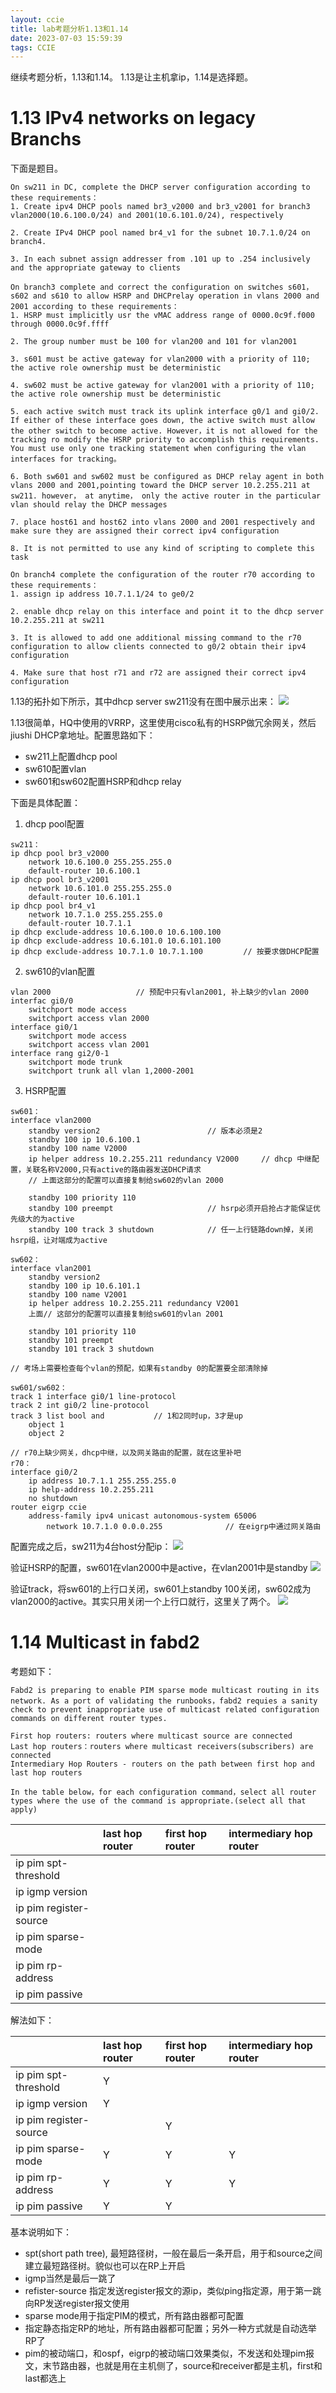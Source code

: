 ```yaml
---
layout: ccie
title: lab考题分析1.13和1.14
date: 2023-07-03 15:59:39
tags: CCIE
---
```


继续考题分析，1.13和1.14。 1.13是让主机拿ip，1.14是选择题。
<!--more-->

# 1.13 IPv4 networks on legacy Branchs
下面是题目。
```
On sw211 in DC, complete the DHCP server configuration according to these requirements：
1. Create ipv4 DHCP pools named br3_v2000 and br3_v2001 for branch3 vlan2000(10.6.100.0/24) and 2001(10.6.101.0/24), respectively

2. Create IPv4 DHCP pool named br4_v1 for the subnet 10.7.1.0/24 on branch4.

3. In each subnet assign addresser from .101 up to .254 inclusively and the appropriate gateway to clients

On branch3 complete and correct the configuration on switches s601，s602 and s610 to allow HSRP and DHCPrelay operation in vlans 2000 and 2001 according to these requirements：
1. HSRP must implicitly usr the vMAC address range of 0000.0c9f.f000 through 0000.0c9f.ffff

2. The group number must be 100 for vlan200 and 101 for vlan2001

3. s601 must be active gateway for vlan2000 with a priority of 110; the active role ownership must be deterministic

4. sw602 must be active gateway for vlan2001 with a priority of 110; the active role ownership must be deterministic

5. each active switch must track its uplink interface g0/1 and gi0/2. If either of these interface goes down, the active switch must allow the other switch to become active. However，it is not allowed for the tracking ro modify the HSRP priority to accomplish this requirements. You must use only one tracking statement when configuring the vlan interfaces for tracking。

6. Both sw601 and sw602 must be configured as DHCP relay agent in both vlans 2000 and 2001,pointing toward the DHCP server 10.2.255.211 at sw211. however， at anytime， only the active router in the particular vlan should relay the DHCP messages

7. place host61 and host62 into vlans 2000 and 2001 respectively and make sure they are assigned their correct ipv4 configuration

8. It is not permitted to use any kind of scripting to complete this task

On branch4 complete the configuration of the router r70 according to these requirements：
1. assign ip address 10.7.1.1/24 to ge0/2

2. enable dhcp relay on this interface and point it to the dhcp server 10.2.255.211 at sw211

3. It is allowed to add one additional missing command to the r70 configuration to allow clients connected to g0/2 obtain their ipv4 configuration

4. Make sure that host r71 and r72 are assigned their correct ipv4 configuration
```

1.13的拓扑如下所示，其中dhcp server sw211没有在图中展示出来：
![](https://rancho333.github.io/pictures/lab_1.13.png)

1.13很简单，HQ中使用的VRRP，这里使用cisco私有的HSRP做冗余网关，然后jiushi DHCP拿地址。配置思路如下：
- sw211上配置dhcp pool
- sw610配置vlan
- sw601和sw602配置HSRP和dhcp relay

下面是具体配置：

1. dhcp pool配置
```
sw211：
ip dhcp pool br3_v2000
    network 10.6.100.0 255.255.255.0
    default-router 10.6.100.1
ip dhcp pool br3_v2001
    network 10.6.101.0 255.255.255.0
    default-router 10.6.101.1
ip dhcp pool br4_v1
    network 10.7.1.0 255.255.255.0
    default-router 10.7.1.1
ip dhcp exclude-address 10.6.100.0 10.6.100.100
ip dhcp exclude-address 10.6.101.0 10.6.101.100
ip dhcp exclude-address 10.7.1.0 10.7.1.100         // 按要求做DHCP配置
```

2. sw610的vlan配置
```
vlan 2000                   // 预配中只有vlan2001, 补上缺少的vlan 2000
interfac gi0/0
    switchport mode access
    switchport access vlan 2000
interface gi0/1
    switchport mode access
    switchport access vlan 2001
interface rang gi2/0-1
    switchport mode trunk 
    switchport trunk all vlan 1,2000-2001
```

3. HSRP配置
```
sw601：
interface vlan2000
    standby version2                        // 版本必须是2
    standby 100 ip 10.6.100.1
    standby 100 name V2000
    ip helper address 10.2.255.211 redundancy V2000     // dhcp 中继配置，关联名称V2000,只有active的路由器发送DHCP请求
    // 上面这部分的配置可以直接复制给sw602的vlan 2000

    standby 100 priority 110
    standby 100 preempt                     // hsrp必须开启抢占才能保证优先级大的为active
    standby 100 track 3 shutdown            // 任一上行链路down掉，关闭hsrp组，让对端成为active

sw602：
interface vlan2001
    standby version2
    standby 100 ip 10.6.101.1
    standby 100 name V2001
    ip helper address 10.2.255.211 redundancy V2001     
    上面// 这部分的配置可以直接复制给sw601的vlan 2001

    standby 101 priority 110
    standby 101 preempt
    standby 101 track 3 shutdown        

// 考场上需要检查每个vlan的预配，如果有standby 0的配置要全部清除掉

sw601/sw602：
track 1 interface gi0/1 line-protocol
track 2 int gi0/2 line-protocol
track 3 list bool and           // 1和2同时up，3才是up
    object 1
    object 2

// r70上缺少网关，dhcp中继，以及网关路由的配置，就在这里补吧
r70：
interface gi0/2
    ip address 10.7.1.1 255.255.255.0 
    ip help-address 10.2.255.211
    no shutdown 
router eigrp ccie
    address-family ipv4 unicast autonomous-system 65006
        network 10.7.1.0 0.0.0.255              // 在eigrp中通过网关路由
```

配置完成之后，sw211为4台host分配ip：
![](https://rancho333.github.io/pictures/lab_1.13_dhcp.png)

验证HSRP的配置，sw601在vlan2000中是active，在vlan2001中是standby
![](https://rancho333.github.io/pictures/lab_1.13_stanby.png)

验证track，将sw601的上行口关闭，sw601上standby 100关闭，sw602成为vlan2000的active。其实只用关闭一个上行口就行，这里关了两个。
![](https://rancho333.github.io/pictures/lab_1.13_track.png)

# 1.14 Multicast in fabd2
考题如下：
```
Fabd2 is preparing to enable PIM sparse mode multicast routing in its network. As a port of validating the runbooks，fabd2 requies a sanity check to prevent inappropriate use of multicast related configuration commands on different router types.

First hop routers: routers where multicast source are connected
Last hop routers：routers where multicast receivers(subscribers) are connected
Intermediary Hop Routers - routers on the path between first hop and last hop routers

In the table below，for each configuration command，select all router types where the use of the command is appropriate.(select all that apply)
```

| | last hop router | first hop router | intermediary hop router |
| :-- | :-- | :-- | :-- |
| ip pim spt-threshold | | | |
| ip igmp version | | | |
| ip pim register-source | | | |
| ip pim sparse-mode | | | |
| ip pim rp-address | | | |
| ip pim passive | | | |

解法如下：

| | last hop router | first hop router | intermediary hop router |
| :-- | :-- | :-- | :-- |
| ip pim spt-threshold | Y | | |
| ip igmp version | Y | | |
| ip pim register-source | | Y | |
| ip pim sparse-mode | Y | Y | Y |
| ip pim rp-address | Y | Y | Y |
| ip pim passive | Y | Y | |

基本说明如下：
- spt(short path tree), 最短路径树，一般在最后一条开启，用于和source之间建立最短路径树。貌似也可以在RP上开启
- igmp当然是最后一跳了
- refister-source   指定发送register报文的源ip，类似ping指定源，用于第一跳向RP发送register报文使用
- sparse mode用于指定PIM的模式，所有路由器都可配置
- 指定静态指定RP的地址，所有路由器都可配置；另外一种方式就是自动选举RP了
- pim的被动端口，和ospf，eigrp的被动端口效果类似，不发送和处理pim报文，末节路由器，也就是用在主机侧了，source和receiver都是主机，first和last都选上